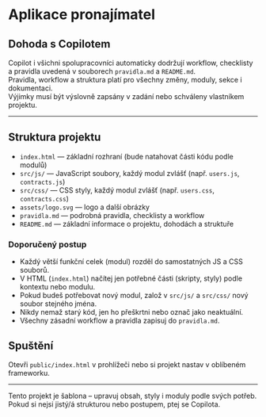 # Aplikace pronajímatel

## Dohoda s Copilotem

Copilot i všichni spolupracovníci automaticky dodržují workflow, checklisty a pravidla uvedená v souborech `pravidla.md` a `README.md`.  
Pravidla, workflow a struktura platí pro všechny změny, moduly, sekce i dokumentaci.  
Výjimky musí být výslovně zapsány v zadání nebo schváleny vlastníkem projektu.

---

## Struktura projektu

- `index.html` — základní rozhraní (bude natahovat části kódu podle modulů)
- `src/js/` — JavaScript soubory, každý modul zvlášť (např. `users.js`, `contracts.js`)
- `src/css/` — CSS styly, každý modul zvlášť (např. `users.css`, `contracts.css`)
- `assets/logo.svg` — logo a další obrázky
- `pravidla.md` — podrobná pravidla, checklisty a workflow
- `README.md` — základní informace o projektu, dohodách a struktuře

### Doporučený postup

- Každý větší funkční celek (modul) rozděl do samostatných JS a CSS souborů.
- V HTML (`index.html`) načítej jen potřebné části (skripty, styly) podle kontextu nebo modulu.
- Pokud budeš potřebovat nový modul, založ v `src/js/` a `src/css/` nový soubor stejného jména.
- Nikdy nemaž starý kód, jen ho přeškrtni nebo označ jako neaktuální.
- Všechny zásadní workflow a pravidla zapisuj do `pravidla.md`.

## Spuštění

Otevři `public/index.html` v prohlížeči nebo si projekt nastav v oblíbeném frameworku.

---

Tento projekt je šablona – upravuj obsah, styly i moduly podle svých potřeb. Pokud si nejsi jistý/á strukturou nebo postupem, ptej se Copilota.
